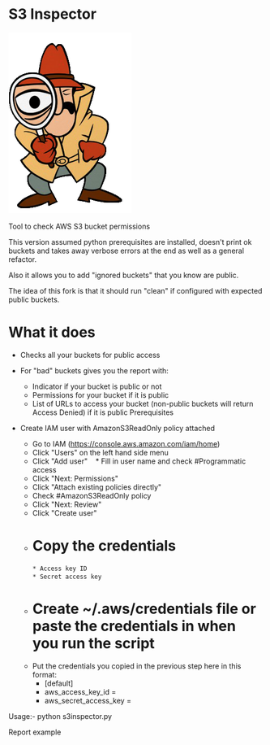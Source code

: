 # S3 Inspector  

   ![logo](https://github.com/dhodwarsanjay/s3_Sec_inspection/blob/master/inspectlogo.png)

Tool to check AWS S3 bucket permissions

This version assumed python prerequisites are installed, doesn't print ok buckets and takes away verbose errors at the end as well as a general refactor.

Also it allows you to add "ignored buckets" that you know are public.

The idea of this fork is that it should run "clean" if configured with expected public buckets.



# What it does

* Checks all your buckets for public access
* For "bad" buckets gives you the report with:
    * Indicator if your bucket is public or not
    * Permissions for your bucket if it is public
    * List of URLs to access your bucket (non-public buckets will return Access Denied) if it is public Prerequisites

* Create IAM user with AmazonS3ReadOnly policy attached
    * Go to IAM (https://console.aws.amazon.com/iam/home)
    * Click "Users" on the left hand side menu
    * Click "Add user"
    * Fill in user name and check #Programmatic access
    * Click "Next: Permissions"
    * Click "Attach existing policies directly"
    * Check #AmazonS3ReadOnly policy
    * Click "Next: Review"
    * Click "Create user"
    * # Copy the credentials
          * Access key ID
          * Secret access key 
    * # Create ~/.aws/credentials file or paste the credentials in when you run the script 
     * Put the credentials you copied in the previous step here in this format:
       * [default] 
       * aws_access_key_id = <your access key ID goes here>
       * aws_secret_access_key = <your secret_access_key goes here>


Usage:- 
python s3inspector.py

Report example

